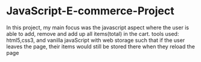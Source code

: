 # JavaScript-E-commerce-Project
In this project, my main focus was the javascript aspect where the user is able to add, remove and add up all items(total) in the cart. tools used: html5,css3, and vanilla  javaScript with web storage such that if the user leaves the page, their items would still be stored there when they reload the page
